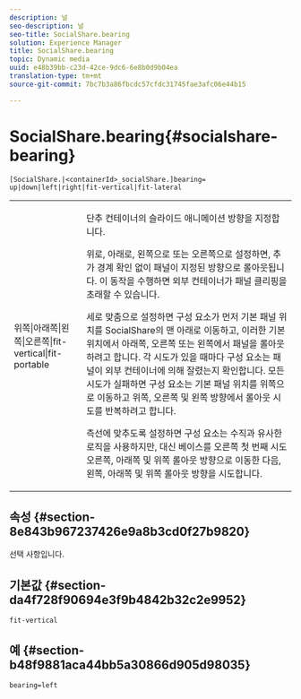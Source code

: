 ```yaml
---
description: 널
seo-description: 널
seo-title: SocialShare.bearing
solution: Experience Manager
title: SocialShare.bearing
topic: Dynamic media
uuid: e48b39bb-c23d-42ce-9dc6-6e8b0d9b04ea
translation-type: tm+mt
source-git-commit: 7bc7b3a86fbcdc57cfdc31745fae3afc06e44b15

---
```



# SocialShare.bearing{#socialshare-bearing}

`[SocialShare.|<containerId>_socialShare.]bearing= up|down|left|right|fit-vertical|fit-lateral`

<table id="table_0002BE81371D4E16A56FBEDD13FDF3C2"> 
 <tbody> 
  <tr> 
   <td colname="col1"> <p> <span class="codeph"> 위쪽|아래쪽|왼쪽|오른쪽|fit-vertical|fit-portable </span> </p> </td> 
   <td colname="col2"> <p> 단추 컨테이너의 슬라이드 애니메이션 방향을 지정합니다. </p> <p> 위로, <span class="codeph"> 아래로, </span>왼쪽으로 <span class="codeph"> 또는 </span>오른쪽으로 설정하면, 추가 경계 확인 <span class="codeph"> </span><span class="codeph"> </span>없이 패널이 지정된 방향으로 롤아웃됩니다. 이 동작을 수행하면 외부 컨테이너가 패널 클리핑을 초래할 수 있습니다. </p> <p>세로 <span class="codeph"> </span>맞춤으로 설정하면 구성 요소가 먼저 기본 패널 위치를 SocialShare의 맨 아래로 이동하고, 이러한 기본 위치에서 아래쪽, 오른쪽 또는 왼쪽에서 패널을 롤아웃하려고 합니다. 각 시도가 있을 때마다 구성 요소는 패널이 외부 컨테이너에 의해 잘렸는지 확인합니다. 모든 시도가 실패하면 구성 요소는 기본 패널 위치를 위쪽으로 이동하고 위쪽, 오른쪽 및 왼쪽 방향에서 롤아웃 시도를 반복하려고 합니다. </p> <p>측선에 <span class="codeph"> 맞추도록 설정하면 구성 요소는 수직과 유사한 로직을 </span>사용하지만, 대신 베이스를 오른쪽 첫 번째 시도 오른쪽, 아래쪽 및 위쪽 롤아웃 방향으로 이동한 다음, 왼쪽, 아래쪽 및 위쪽 롤아웃 방향을 시도합니다. </p> </td> 
  </tr> 
 </tbody> 
</table>

## 속성 {#section-8e843b967237426e9a8b3cd0f27b9820}

선택 사항입니다.

## 기본값 {#section-da4f728f90694e3f9b4842b32c2e9952}

`fit-vertical`

## 예 {#section-b48f9881aca44bb5a30866d905d98035}

`bearing=left`
